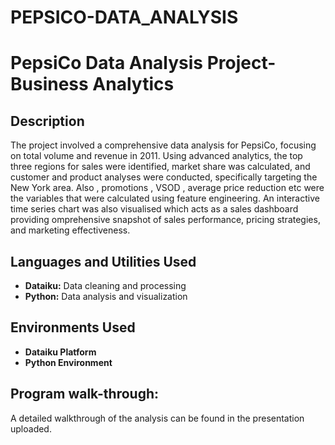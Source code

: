 # PEPSICO-DATA_ANALYSIS
<h1>PepsiCo Data Analysis Project- Business Analytics</h1>

<h2>Description</h2>
The project involved a comprehensive data analysis for PepsiCo, focusing on total volume and revenue in 2011. Using advanced analytics, the top three regions for sales were identified, market share was calculated, and customer and product analyses were conducted, specifically targeting the New York area. Also , promotions , VSOD , average price reduction etc were the variables that were calculated using feature engineering. An interactive time series chart was also visualised which acts as a sales dashboard providing omprehensive snapshot of sales performance, pricing strategies, and marketing effectiveness.

<h2>Languages and Utilities Used</h2>
<ul>
    <li><b>Dataiku:</b> Data cleaning and processing</li>
    <li><b>Python:</b> Data analysis and visualization</li>
</ul>

<h2>Environments Used</h2>
<ul>
    <li><b>Dataiku Platform</b></li>
    <li><b>Python Environment</b></li>
</ul>

<h2>Program walk-through:</h2>
<p>A detailed walkthrough of the analysis can be found in the presentation uploaded.</p>
